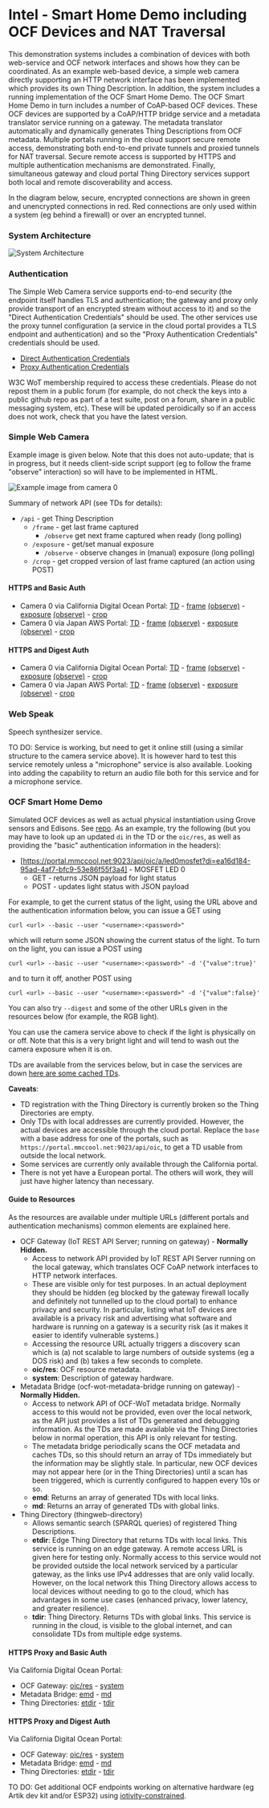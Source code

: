 # Intel - Smart Home Demo including OCF Devices and NAT Traversal
This demonstration systems includes a combination of devices
with both web-service and OCF network interfaces
and shows how they can be coordinated.
As an example web-based device,
a simple web camera directly supporting an HTTP network interface has been implemented
which provides its own Thing Description.
In addition, the system includes a running implementation of the OCF Smart Home Demo.
The OCF Smart Home Demo in turn includes a number of CoAP-based OCF devices.
These OCF devices are supported by a CoAP/HTTP bridge service
and a metadata translator service running on a gateway.
The metadata translator automatically and dynamically generates Thing Descriptions from OCF metadata.
Multiple portals running in the cloud support secure remote access,
demonstrating both end-to-end private tunnels and proxied tunnels for NAT traversal.
Secure remote access is supported by HTTPS and multiple authentication mechanisms are demonstrated.
Finally, simultaneous gateway and cloud portal Thing Directory services support
both local and remote discoverability and access.

In the diagram below, secure, encrypted connections are shown in green and unencrypted connections
in red.  Red connections are only used within a system (eg behind a firewall) or over an encrypted
tunnel.

### System Architecture
![System Architecture](IMAGES/intel_architecture.png)

### Authentication
The Simple Web Camera service supports end-to-end security
(the endpoint itself handles TLS and authentication;
the gateway and proxy only provide transport of an encrypted stream
without access to it)
and so the "Direct Authentication Credentials" should be used.
The other services use the proxy tunnel configuration
(a service in the cloud portal provides a TLS endpoint
and authentication) and so the "Proxy Authentication Credentials"
credentials should be used.

* [Direct Authentication Credentials](https://lists.w3.org/Archives/Member/member-wot-ig/2018May/0000.html)
* [Proxy Authentication Credentials](https://lists.w3.org/Archives/Member/member-wot-ig/2018May/0003.html)

W3C WoT membership required to access these credentials.
Please do not repost them in a public forum
(for example,
do not check the keys into a public github repo as part of a test suite,
post on a forum,
share in a public messaging system, etc).
These will be updated peroidically so if an access does not work,
check that you have the latest version.

### Simple Web Camera
Example image is given below.
Note that this does not auto-update;
that is in progress,
but it needs client-side script support
(eg to follow the frame "observe" interaction)
so will have to be implemented in HTML.

![Example image from camera 0](IMAGES/intel_light_observe.jpeg)

Summary of network API (see TDs for details):
* `/api` - get Thing Description
    * `/frame` - get last frame captured
        - `/observe` get next frame captured when ready (long polling)
    * `/exposure` - get/set manual exposure
        - `/observe` - observe changes in (manual) exposure (long polling)
    * `/crop` - get cropped version of last frame captured (an action using POST)
          
#### HTTPS and Basic Auth
* Camera 0 via California Digital Ocean Portal:
    [TD](https://portal.mmccool.net:28443/api) -
    [frame](https://portal.mmccool.net:28443/api/frame)
          [(observe)](https://portal.mmccool.net:28443/api/frame/observe) -
    [exposure](https://portal.mmccool.net:28443/api/exposure)
          [(observe)](https://portal.mmccool.net:28443/api/exposure/observe) -
    [crop](https://portal.mmccool.net:28443/api/crop)
* Camera 0 via Japan AWS Portal:
    [TD](https://tiktok.mmccool.org:28443/api) -
    [frame](https://tiktok.mmccool.org:28443/api/frame)
          [(observe)](https://tiktok.mmccool.org:28443/api/frame/observe) -
    [exposure](https://tiktok.mmccool.org:28443/api/exposure)
          [(observe)](https://tiktok.mmccool.org:28443/api/exposure/observe) -
    [crop](https://tiktok.mmccool.org:28443/api/crop)

#### HTTPS and Digest Auth
* Camera 0 via California Digital Ocean Portal:
    [TD](https://portal.mmccool.net:28444/api) -
    [frame](https://portal.mmccool.net:28444/api/frame)
           [(observe)](https://portal.mmccool.net:28444/api/frame/observe) -
    [exposure](https://portal.mmccool.net:28444/api/exposure)
           [(observe)](https://portal.mmccool.net:28444/api/exposure/observe) -
    [crop](https://portal.mmccool.net:28444/api/crop)
* Camera 0 via Japan AWS Portal:
    [TD](https://tiktok.mmccool.org:28444/api) -
    [frame](https://tiktok.mmccool.org:28444/api/frame)
           [(observe)](https://tiktok.mmccool.org:28444/api/frame/observe) -
    [exposure](https://tiktok.mmccool.org:28444/api/exposure)
           [(observe)](https://tiktok.mmccool.org:28444/api/exposure/observe) -
    [crop](https://tiktok.mmccool.org:28444/api/crop)
       
### Web Speak
Speech synthesizer service.

TO DO: Service is working,
but need to get it online still (using a similar structure to the camera service above).
It is however hard to test this service remotely unless a "microphone" service is also available.
Looking into adding the capability to return an audio file both for this service
and for a microphone service.

### OCF Smart Home Demo
Simulated OCF devices as well as actual physical instantiation using Grove sensors and Edisons.
See [repo](https://github.com/intel/SmartHome-Demo).
As an example, try the following (but you may have to
look up an updated `di` in the TD or the `oic/res`,
as well as providing the "basic" authentication information in the headers):
* [https://portal.mmccool.net:9023/api/oic/a/led0mosfet?di=ea16d184-95ad-4af7-bfc9-53e86f55f3a4] - MOSFET LED 0
    - GET - returns JSON payload for light status
    - POST - updates light status with JSON payload
    
For example, to get the current status of the light,
using the URL above and the authentication information below,
you can issue a GET using
```
curl <url> --basic --user "<username>:<password>"
```
which will return some JSON showing the current status of the light.
To turn on the light, you can issue a POST using
```
curl <url> --basic --user "<username>:<password>" -d '{"value":true}'
```
and to turn it off, another POST using
```
curl <url> --basic --user "<username>:<password>" -d '{"value":false}'
```
You can also try `--digest` and some of the other URLs given in the resources below
(for example, the RGB light).
    
You can use the camera service above to check if the light is physically on or off.
Note that this is a very
bright light and will tend to wash out the camera exposure when it is on.

TDs are available from the services below, but in case the services
are down [here are some cached TDs](intel_sample_tds.jsonld).

**Caveats**:
* TD registration with the Thing Directory is currently broken
  so the Thing Directories are empty.
* Only TDs with local addresses are currently provided.
  However, the actual devices are accessible through
  the cloud portal.
  Replace the `base` with a base address for one of the portals, such
  as `https://portal.mmccool.net:9023/api/oic`,
  to get a TD usable from outside the local network.
* Some services are currently only available through the California portal.
* There is not yet have a European portal.
  The others will work, they will just have higher latency than necessary.
  
#### Guide to Resources
As the resources are available under multiple URLs
(different portals and authentication mechanisms)
common elements are explained here.
* OCF Gateway (IoT REST API Server; running on gateway) - **Normally Hidden.**
    - Access to network API provided by IoT REST API Server running on the local gateway,
      which translates OCF CoAP network interfaces to HTTP network interfaces.
    - These are visible only for test purposes.
      In an actual deployment they should be hidden (eg 
      blocked by the gateway firewall locally and definitely not tunnelled up to the cloud portal)
      to enhance privacy and security.
      In particular, listing what IoT devices are available is
      a privacy risk and advertising what software and hardware is running
      on a gateway is a security risk
      (as it makes it easier to identify vulnerable systems.)
    - Accessing the resource URL actually triggers a discovery scan which is
      (a) not scalable to large numbers of outside systems (eg a DOS risk) and
      (b) takes a few seconds to complete.
    - **oic/res**: OCF resource metadata.
    - **system**: Description of gateway hardware. 
* Metadata Bridge (ocf-wot-metadata-bridge running on gateway) - **Normally Hidden.**
    - Access to network API of OCF-WoT metadata bridge.
      Normally access to this would not
      be provided, even over the local network,
      as the API just provides a list of TDs generated and
      debugging information.
      As the TDs are made available via the Thing Directories below in normal
      operation, this API is only relevant for testing.
    - The metadata bridge periodically scans the OCF metadata and caches TDs, so this
      should return an array of TDs immediately but the information may be slightly stale.
      In particular, new OCF devices may not appear here (or in the Thing Directories) until
      a scan has been triggered,
      which is currently configured to happen every 10s or so.
    - **emd**: Returns an array of generated TDs with local links.
    - **md**: Returns an array of generated TDs with global links.
* Thing Directory (thingweb-directory)
    - Allows semantic search (SPARQL queries) of registered Thing Descriptions.
    - **etdir**: Edge Thing Directory that returns TDs with local links.
      This service is running on an edge gateway.
      A remote access URL is given here for testing only.
      Normally access to this service would not be provided outside the local
      network serviced by a particular gateway,
      as the links use IPv4 addresses that are only valid locally.
      However, on the local network this 
      Thing Directory allows access to local devices without needing to go to the cloud,
      which has advantages
      in some use cases (enhanced privacy, lower latency, and greater resilience).
    - **tdir**: Thing Directory.  Returns TDs with global links.
      This service is running in the cloud, is
      visible to the global internet,
      and can consolidate TDs from multiple edge systems.

#### HTTPS Proxy and Basic Auth
Via California Digital Ocean Portal:
* OCF Gateway: [oic/res](https://portal.mmccool.net:9023/api/oic/res) -
               [system](https://portal.mmccool.net:9023/api/system)
* Metadata Bridge: [emd](https://portal.mmccool.net:9029) -
                   [md](https://portal.mmccool.net:9031)
* Thing Directories: [etdir](https://portal.mmccool.net:9025) -
                     [tdir](https://portal.mmccool.net:9027)
    
#### HTTPS Proxy and Digest Auth
Via California Digital Ocean Portal:
* OCF Gateway: [oic/res](https://portal.mmccool.net:9024/api/oic/res) -
               [system](https://portal.mmccool.net:9024/api/system)
* Metadata Bridge: [emd](https://portal.mmccool.net:9030) -
                   [md](https://portal.mmccool.net:9032)
* Thing Directories: [etdir](https://portal.mmccool.net:9026) -
                     [tdir](https://portal.mmccool.net:9028)

TO DO: Get additional OCF endpoints working on
alternative hardware (eg Artik dev kit and/or ESP32) using 
[iotivity-constrained](https://github.com/iotivity/iotivity-constrained).
